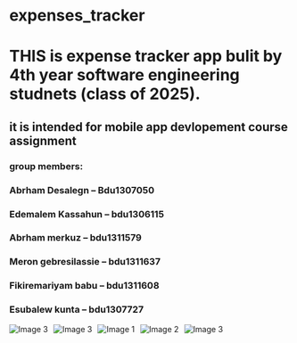 # expenses_tracker

<h1>THIS  is  expense tracker app bulit by 4th year software engineering studnets (class of 2025).</h1>

<h2>it is intended for mobile app devlopement course assignment </h2>
 <h3>group members:</h3>
       <h3>Abrham Desalegn – Bdu1307050</h3>
       <h3> Edemalem Kassahun – bdu1306115</h3>
        <h3>Abrham merkuz – bdu1311579</h3>
       <h3> Meron gebresilassie – bdu1311637</h3>
        <h3>Fikiremariyam babu – bdu1311608</h3>
        <h3>Esubalew kunta – bdu1307727</h3>
 <div class="image-row" style="display: flex;">
   <img src="https://github.com/akalewoled/expenses_tracker/blob/main/homwpage.png" alt="Image 3" style="float: left;
  margin-right: 10px;">
  <img src="https://github.com/akalewoled/expenses_tracker/blob/main/homwpage.png" alt="Image 3" style="float: left;
  margin-right: 10px;">
  <img src="https://github.com/akalewoled/expenses_tracker/blob/main/addexpense.png" alt="Image 1" style="float: left;
  margin-right: 10px;">
  <img src="https://github.com/akalewoled/expenses_tracker/blob/main/addexpense2.png" alt="Image 2" style="float: left;
  margin-right: 10px;">
  <img src="https://github.com/akalewoled/expenses_tracker/blob/main/createcatagory.png" alt="Image 3" style="float: left;
  margin-right: 10px;">
</div>


